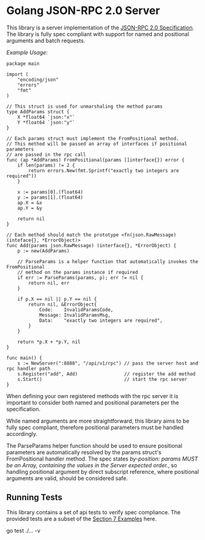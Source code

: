 Golang JSON-RPC 2.0 Server
===

This library is a server implementation of the [JSON-RPC 2.0 Specification](http://www.jsonrpc.org/specification). The library is fully spec compliant with support for named and positional arguments and batch requests.

*Example Usage:*

```
package main

import (
	"encoding/json"
	"errors"
	"fmt"
)

// This struct is used for unmarshaling the method params
type AddParams struct {
	X *float64 `json:"x"`
	Y *float64 `json:"y"`
}

// Each params struct must implement the FromPositional method.
// This method will be passed an array of interfaces if positional parameters
// are passed in the rpc call
func (ap *AddParams) FromPositional(params []interface{}) error {
	if len(params) != 2 {
		return errors.New(fmt.Sprintf("exactly two integers are required"))
	}

	x := params[0].(float64)
	y := params[1].(float64)
	ap.X = &x
	ap.Y = &y

	return nil
}

// Each method should match the prototype <fn(json.RawMessage) (inteface{}, *ErrorObject)>
func Add(params json.RawMessage) (interface{}, *ErrorObject) {
	p := new(AddParams)

	// ParseParams is a helper function that automatically invokes the FromPositional
	// method on the params instance if required
	if err := ParseParams(params, p); err != nil {
		return nil, err
	}

	if p.X == nil || p.Y == nil {
		return nil, &ErrorObject{
			Code:    InvalidParamsCode,
			Message: InvalidParamsMsg,
			Data:    "exactly two integers are required",
		}
	}

	return *p.X + *p.Y, nil
}

func main() {
	s := NewServer(":8888", "/api/v1/rpc") // pass the server host and rpc handler path
	s.Register("add", Add)                 // register the add method
	s.Start()                              // start the rpc server
}
```
When defining your own registered methods with the rpc server it is important to consider both named and positional parameters per the specification. 

While named arguments are more straightforward, this library aims to be fully spec compliant, therefore positional parameters must be handled accordingly. 

The ParseParams helper function should be used to ensure positional parameters are automatically resolved by the params struct's FromPositional handler method. The spec states *by-position: params MUST be an Array, containing the values in the Server expected order.*, so handling positional argument by direct subscript reference, where positional arguments are valid, should be considered safe.

Running Tests
---
This library contains a set of api tests to verify spec compliance. The provided tests are a subset of the [Section 7 Examples](http://www.jsonrpc.org/specification#examples) here.

go test ./... -v